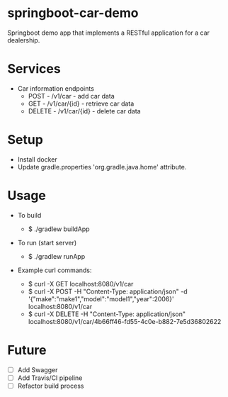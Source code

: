 springboot-car-demo
===

Springboot demo app that implements a RESTful application for a car dealership.

Services
====
- Car information endpoints 
    - POST   - /v1/car      - add car data
    - GET    - /v1/car/{id} - retrieve car data
    - DELETE - /v1/car/{id} - delete car data

Setup
====
- Install docker
- Update gradle.properties 'org.gradle.java.home' attribute.

Usage
====
- To build
    - $ ./gradlew buildApp
- To run (start server)
    - $ ./gradlew runApp

- Example curl commands:
    - $ curl -X GET localhost:8080/v1/car
    - $ curl -X POST -H "Content-Type: application/json" -d '{"make":"make1","model":"model1","year":2006}' localhost:8080/v1/car
    - $ curl -X DELETE -H "Content-Type: application/json" localhost:8080/v1/car/4b66ff46-fd55-4c0e-b882-7e5d36802622

Future
====
- [ ] Add Swagger
- [ ] Add Travis/CI pipeline
- [ ] Refactor build process
